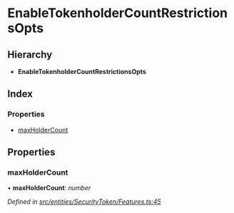 # EnableTokenholderCountRestrictionsOpts

## Hierarchy

* **EnableTokenholderCountRestrictionsOpts**

## Index

### Properties

* [maxHolderCount](../interfaces/_entities_securitytoken_features_.enabletokenholdercountrestrictionsopts.md#maxholdercount)

## Properties

### maxHolderCount

• **maxHolderCount**: _number_

_Defined in_ [_src/entities/SecurityToken/Features.ts:45_](https://github.com/PolymathNetwork/polymath-sdk/blob/e8bbc1e/src/entities/SecurityToken/Features.ts#L45)

